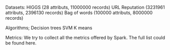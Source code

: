 Datasets:
HIGGS (28 attributs, 11000000 records)
URL Reputation (3231961 attributs, 2396130 records)
Bag of words (100000 attributs, 8000000 records)


Algorithms;
Decision trees
SVM
K means


Metrics:
We try to collect all the metrics offered by Spark. The full list could be found here.

